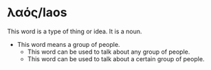 # λαός/laos
This word is a type of thing or idea. It is a noun.
* This word means a group of people.
    * This word can be used to talk about any group of people.
    * This word can be used to talk about a certain group of people. 
